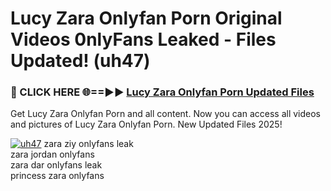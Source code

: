 # Lucy Zara Onlyfan Porn Original Videos 0nlyFans Leaked - Files Updated! (uh47)

<h3>🔴 CLICK HERE 🌐==►► <a href="https://tinyurl.com/ms9xzufz" rel="nofollow">Lucy Zara Onlyfan Porn Updated Files</a></h3>

Get Lucy Zara Onlyfan Porn and all content. Now you can access all videos and pictures of Lucy Zara Onlyfan Porn. New Updated Files 2025!

[![uh47](https://i.imgur.com/PQ7UWWw.gif)](https://tinyurl.com/ms9xzufz)
zara ziy onlyfans leak<br>
zara jordan onlyfans<br>
zara dar onlyfans leak<br>
princess zara onlyfans